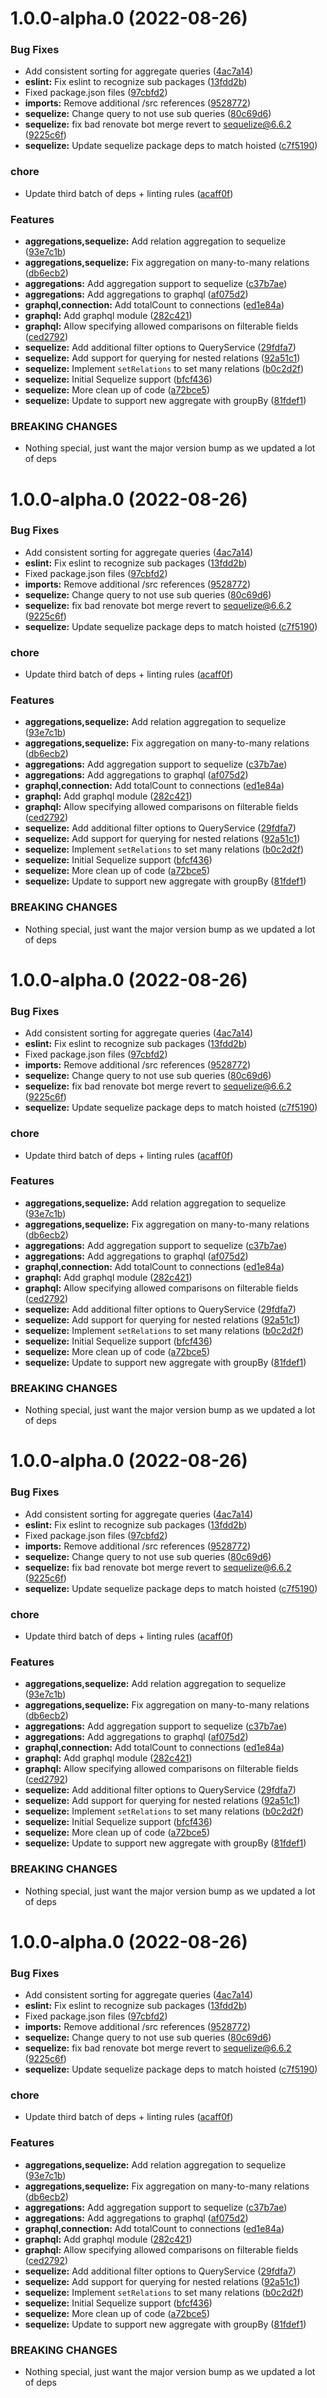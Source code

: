  
# 1.0.0-alpha.0 (2022-08-26)


### Bug Fixes

* Add consistent sorting for aggregate queries ([4ac7a14](https://github.com/TriPSs/nestjs-query/commit/4ac7a1485c7dcd83569951298606f487608806b1))
* **eslint:** Fix eslint to recognize sub packages ([13fdd2b](https://github.com/TriPSs/nestjs-query/commit/13fdd2b31289dbc80316cbdb5aa32edbe596bad4))
* Fixed package.json files ([97cbfd2](https://github.com/TriPSs/nestjs-query/commit/97cbfd26ba05afae345e4e21442744a872899b0b))
* **imports:** Remove additional /src references ([9528772](https://github.com/TriPSs/nestjs-query/commit/9528772fd4f9b4448112d912e913d07fddf4b619))
* **sequelize:** Change query to not use sub queries ([80c69d6](https://github.com/TriPSs/nestjs-query/commit/80c69d6b285725eb99dc05675044185d2f4343a8))
* **sequelize:** fix bad renovate bot merge revert to sequelize@6.6.2 ([9225c6f](https://github.com/TriPSs/nestjs-query/commit/9225c6fca55d47715dc4debf01a03b884ae16cf0))
* **sequelize:** Update sequelize package deps to match hoisted ([c7f5190](https://github.com/TriPSs/nestjs-query/commit/c7f5190ad1ae3d099cf9709eee36da188a455d13))


### chore

* Update third batch of deps + linting rules ([acaff0f](https://github.com/TriPSs/nestjs-query/commit/acaff0fd56918a26cc108d6d98ef71b275400da4))


### Features

* **aggregations,sequelize:** Add relation aggregation to sequelize ([93e7c1b](https://github.com/TriPSs/nestjs-query/commit/93e7c1ba3d03b222b08f39bbbfaf4365ce50204e))
* **aggregations,sequelize:** Fix aggregation on many-to-many relations ([db6ecb2](https://github.com/TriPSs/nestjs-query/commit/db6ecb2527a96ba232c8af911e4eb2f6ab9f8a65))
* **aggregations:** Add aggregation support to sequelize ([c37b7ae](https://github.com/TriPSs/nestjs-query/commit/c37b7aeb00fc60e7dc55893fe712dcad454edddb))
* **aggregations:** Add aggregations to graphql ([af075d2](https://github.com/TriPSs/nestjs-query/commit/af075d2e93b6abbbfbe32afcc917350f803fadaa))
* **graphql,connection:** Add totalCount to connections ([ed1e84a](https://github.com/TriPSs/nestjs-query/commit/ed1e84a2feb6f89c3b270fcbc1d0eaf6aec5e575))
* **graphql:** Add graphql module ([282c421](https://github.com/TriPSs/nestjs-query/commit/282c421d0e6f67fe750fa6005f6cb7d960c8fbd0))
* **graphql:** Allow specifying allowed comparisons on filterable fields ([ced2792](https://github.com/TriPSs/nestjs-query/commit/ced27920e5c2278c2a04c027a692e25b3306f6cb))
* **sequelize:** Add additional filter options to QueryService ([29fdfa7](https://github.com/TriPSs/nestjs-query/commit/29fdfa724ec199835a6493b5f9cccb6bec58f074))
* **sequelize:** Add support for querying for nested relations ([92a51c1](https://github.com/TriPSs/nestjs-query/commit/92a51c120aa2bf6da915037628aad041fa0fc34c))
* **sequelize:** Implement `setRelations` to set many relations ([b0c2d2f](https://github.com/TriPSs/nestjs-query/commit/b0c2d2f419ba2782f6b6e1290548cc8bf2afc699))
* **sequelize:** Initial Sequelize support ([bfcf436](https://github.com/TriPSs/nestjs-query/commit/bfcf4368b96617113c0334cd78a8881e4952eb99))
* **sequelize:** More clean up of code ([a72bce5](https://github.com/TriPSs/nestjs-query/commit/a72bce583862ed1902ee81974d7b530e7caac4d1))
* **sequelize:** Update to support new aggregate with groupBy ([81fdef1](https://github.com/TriPSs/nestjs-query/commit/81fdef17304ad28a043f6a8e9a9496158e61022e))


### BREAKING CHANGES

* Nothing special, just want the major version bump as we updated a lot of deps



# 1.0.0-alpha.0 (2022-08-26)


### Bug Fixes

* Add consistent sorting for aggregate queries ([4ac7a14](https://github.com/TriPSs/nestjs-query/commit/4ac7a1485c7dcd83569951298606f487608806b1))
* **eslint:** Fix eslint to recognize sub packages ([13fdd2b](https://github.com/TriPSs/nestjs-query/commit/13fdd2b31289dbc80316cbdb5aa32edbe596bad4))
* Fixed package.json files ([97cbfd2](https://github.com/TriPSs/nestjs-query/commit/97cbfd26ba05afae345e4e21442744a872899b0b))
* **imports:** Remove additional /src references ([9528772](https://github.com/TriPSs/nestjs-query/commit/9528772fd4f9b4448112d912e913d07fddf4b619))
* **sequelize:** Change query to not use sub queries ([80c69d6](https://github.com/TriPSs/nestjs-query/commit/80c69d6b285725eb99dc05675044185d2f4343a8))
* **sequelize:** fix bad renovate bot merge revert to sequelize@6.6.2 ([9225c6f](https://github.com/TriPSs/nestjs-query/commit/9225c6fca55d47715dc4debf01a03b884ae16cf0))
* **sequelize:** Update sequelize package deps to match hoisted ([c7f5190](https://github.com/TriPSs/nestjs-query/commit/c7f5190ad1ae3d099cf9709eee36da188a455d13))


### chore

* Update third batch of deps + linting rules ([acaff0f](https://github.com/TriPSs/nestjs-query/commit/acaff0fd56918a26cc108d6d98ef71b275400da4))


### Features

* **aggregations,sequelize:** Add relation aggregation to sequelize ([93e7c1b](https://github.com/TriPSs/nestjs-query/commit/93e7c1ba3d03b222b08f39bbbfaf4365ce50204e))
* **aggregations,sequelize:** Fix aggregation on many-to-many relations ([db6ecb2](https://github.com/TriPSs/nestjs-query/commit/db6ecb2527a96ba232c8af911e4eb2f6ab9f8a65))
* **aggregations:** Add aggregation support to sequelize ([c37b7ae](https://github.com/TriPSs/nestjs-query/commit/c37b7aeb00fc60e7dc55893fe712dcad454edddb))
* **aggregations:** Add aggregations to graphql ([af075d2](https://github.com/TriPSs/nestjs-query/commit/af075d2e93b6abbbfbe32afcc917350f803fadaa))
* **graphql,connection:** Add totalCount to connections ([ed1e84a](https://github.com/TriPSs/nestjs-query/commit/ed1e84a2feb6f89c3b270fcbc1d0eaf6aec5e575))
* **graphql:** Add graphql module ([282c421](https://github.com/TriPSs/nestjs-query/commit/282c421d0e6f67fe750fa6005f6cb7d960c8fbd0))
* **graphql:** Allow specifying allowed comparisons on filterable fields ([ced2792](https://github.com/TriPSs/nestjs-query/commit/ced27920e5c2278c2a04c027a692e25b3306f6cb))
* **sequelize:** Add additional filter options to QueryService ([29fdfa7](https://github.com/TriPSs/nestjs-query/commit/29fdfa724ec199835a6493b5f9cccb6bec58f074))
* **sequelize:** Add support for querying for nested relations ([92a51c1](https://github.com/TriPSs/nestjs-query/commit/92a51c120aa2bf6da915037628aad041fa0fc34c))
* **sequelize:** Implement `setRelations` to set many relations ([b0c2d2f](https://github.com/TriPSs/nestjs-query/commit/b0c2d2f419ba2782f6b6e1290548cc8bf2afc699))
* **sequelize:** Initial Sequelize support ([bfcf436](https://github.com/TriPSs/nestjs-query/commit/bfcf4368b96617113c0334cd78a8881e4952eb99))
* **sequelize:** More clean up of code ([a72bce5](https://github.com/TriPSs/nestjs-query/commit/a72bce583862ed1902ee81974d7b530e7caac4d1))
* **sequelize:** Update to support new aggregate with groupBy ([81fdef1](https://github.com/TriPSs/nestjs-query/commit/81fdef17304ad28a043f6a8e9a9496158e61022e))


### BREAKING CHANGES

* Nothing special, just want the major version bump as we updated a lot of deps



# 1.0.0-alpha.0 (2022-08-26)


### Bug Fixes

* Add consistent sorting for aggregate queries ([4ac7a14](https://github.com/TriPSs/nestjs-query/commit/4ac7a1485c7dcd83569951298606f487608806b1))
* **eslint:** Fix eslint to recognize sub packages ([13fdd2b](https://github.com/TriPSs/nestjs-query/commit/13fdd2b31289dbc80316cbdb5aa32edbe596bad4))
* Fixed package.json files ([97cbfd2](https://github.com/TriPSs/nestjs-query/commit/97cbfd26ba05afae345e4e21442744a872899b0b))
* **imports:** Remove additional /src references ([9528772](https://github.com/TriPSs/nestjs-query/commit/9528772fd4f9b4448112d912e913d07fddf4b619))
* **sequelize:** Change query to not use sub queries ([80c69d6](https://github.com/TriPSs/nestjs-query/commit/80c69d6b285725eb99dc05675044185d2f4343a8))
* **sequelize:** fix bad renovate bot merge revert to sequelize@6.6.2 ([9225c6f](https://github.com/TriPSs/nestjs-query/commit/9225c6fca55d47715dc4debf01a03b884ae16cf0))
* **sequelize:** Update sequelize package deps to match hoisted ([c7f5190](https://github.com/TriPSs/nestjs-query/commit/c7f5190ad1ae3d099cf9709eee36da188a455d13))


### chore

* Update third batch of deps + linting rules ([acaff0f](https://github.com/TriPSs/nestjs-query/commit/acaff0fd56918a26cc108d6d98ef71b275400da4))


### Features

* **aggregations,sequelize:** Add relation aggregation to sequelize ([93e7c1b](https://github.com/TriPSs/nestjs-query/commit/93e7c1ba3d03b222b08f39bbbfaf4365ce50204e))
* **aggregations,sequelize:** Fix aggregation on many-to-many relations ([db6ecb2](https://github.com/TriPSs/nestjs-query/commit/db6ecb2527a96ba232c8af911e4eb2f6ab9f8a65))
* **aggregations:** Add aggregation support to sequelize ([c37b7ae](https://github.com/TriPSs/nestjs-query/commit/c37b7aeb00fc60e7dc55893fe712dcad454edddb))
* **aggregations:** Add aggregations to graphql ([af075d2](https://github.com/TriPSs/nestjs-query/commit/af075d2e93b6abbbfbe32afcc917350f803fadaa))
* **graphql,connection:** Add totalCount to connections ([ed1e84a](https://github.com/TriPSs/nestjs-query/commit/ed1e84a2feb6f89c3b270fcbc1d0eaf6aec5e575))
* **graphql:** Add graphql module ([282c421](https://github.com/TriPSs/nestjs-query/commit/282c421d0e6f67fe750fa6005f6cb7d960c8fbd0))
* **graphql:** Allow specifying allowed comparisons on filterable fields ([ced2792](https://github.com/TriPSs/nestjs-query/commit/ced27920e5c2278c2a04c027a692e25b3306f6cb))
* **sequelize:** Add additional filter options to QueryService ([29fdfa7](https://github.com/TriPSs/nestjs-query/commit/29fdfa724ec199835a6493b5f9cccb6bec58f074))
* **sequelize:** Add support for querying for nested relations ([92a51c1](https://github.com/TriPSs/nestjs-query/commit/92a51c120aa2bf6da915037628aad041fa0fc34c))
* **sequelize:** Implement `setRelations` to set many relations ([b0c2d2f](https://github.com/TriPSs/nestjs-query/commit/b0c2d2f419ba2782f6b6e1290548cc8bf2afc699))
* **sequelize:** Initial Sequelize support ([bfcf436](https://github.com/TriPSs/nestjs-query/commit/bfcf4368b96617113c0334cd78a8881e4952eb99))
* **sequelize:** More clean up of code ([a72bce5](https://github.com/TriPSs/nestjs-query/commit/a72bce583862ed1902ee81974d7b530e7caac4d1))
* **sequelize:** Update to support new aggregate with groupBy ([81fdef1](https://github.com/TriPSs/nestjs-query/commit/81fdef17304ad28a043f6a8e9a9496158e61022e))


### BREAKING CHANGES

* Nothing special, just want the major version bump as we updated a lot of deps



# 1.0.0-alpha.0 (2022-08-26)


### Bug Fixes

* Add consistent sorting for aggregate queries ([4ac7a14](https://github.com/TriPSs/nestjs-query/commit/4ac7a1485c7dcd83569951298606f487608806b1))
* **eslint:** Fix eslint to recognize sub packages ([13fdd2b](https://github.com/TriPSs/nestjs-query/commit/13fdd2b31289dbc80316cbdb5aa32edbe596bad4))
* Fixed package.json files ([97cbfd2](https://github.com/TriPSs/nestjs-query/commit/97cbfd26ba05afae345e4e21442744a872899b0b))
* **imports:** Remove additional /src references ([9528772](https://github.com/TriPSs/nestjs-query/commit/9528772fd4f9b4448112d912e913d07fddf4b619))
* **sequelize:** Change query to not use sub queries ([80c69d6](https://github.com/TriPSs/nestjs-query/commit/80c69d6b285725eb99dc05675044185d2f4343a8))
* **sequelize:** fix bad renovate bot merge revert to sequelize@6.6.2 ([9225c6f](https://github.com/TriPSs/nestjs-query/commit/9225c6fca55d47715dc4debf01a03b884ae16cf0))
* **sequelize:** Update sequelize package deps to match hoisted ([c7f5190](https://github.com/TriPSs/nestjs-query/commit/c7f5190ad1ae3d099cf9709eee36da188a455d13))


### chore

* Update third batch of deps + linting rules ([acaff0f](https://github.com/TriPSs/nestjs-query/commit/acaff0fd56918a26cc108d6d98ef71b275400da4))


### Features

* **aggregations,sequelize:** Add relation aggregation to sequelize ([93e7c1b](https://github.com/TriPSs/nestjs-query/commit/93e7c1ba3d03b222b08f39bbbfaf4365ce50204e))
* **aggregations,sequelize:** Fix aggregation on many-to-many relations ([db6ecb2](https://github.com/TriPSs/nestjs-query/commit/db6ecb2527a96ba232c8af911e4eb2f6ab9f8a65))
* **aggregations:** Add aggregation support to sequelize ([c37b7ae](https://github.com/TriPSs/nestjs-query/commit/c37b7aeb00fc60e7dc55893fe712dcad454edddb))
* **aggregations:** Add aggregations to graphql ([af075d2](https://github.com/TriPSs/nestjs-query/commit/af075d2e93b6abbbfbe32afcc917350f803fadaa))
* **graphql,connection:** Add totalCount to connections ([ed1e84a](https://github.com/TriPSs/nestjs-query/commit/ed1e84a2feb6f89c3b270fcbc1d0eaf6aec5e575))
* **graphql:** Add graphql module ([282c421](https://github.com/TriPSs/nestjs-query/commit/282c421d0e6f67fe750fa6005f6cb7d960c8fbd0))
* **graphql:** Allow specifying allowed comparisons on filterable fields ([ced2792](https://github.com/TriPSs/nestjs-query/commit/ced27920e5c2278c2a04c027a692e25b3306f6cb))
* **sequelize:** Add additional filter options to QueryService ([29fdfa7](https://github.com/TriPSs/nestjs-query/commit/29fdfa724ec199835a6493b5f9cccb6bec58f074))
* **sequelize:** Add support for querying for nested relations ([92a51c1](https://github.com/TriPSs/nestjs-query/commit/92a51c120aa2bf6da915037628aad041fa0fc34c))
* **sequelize:** Implement `setRelations` to set many relations ([b0c2d2f](https://github.com/TriPSs/nestjs-query/commit/b0c2d2f419ba2782f6b6e1290548cc8bf2afc699))
* **sequelize:** Initial Sequelize support ([bfcf436](https://github.com/TriPSs/nestjs-query/commit/bfcf4368b96617113c0334cd78a8881e4952eb99))
* **sequelize:** More clean up of code ([a72bce5](https://github.com/TriPSs/nestjs-query/commit/a72bce583862ed1902ee81974d7b530e7caac4d1))
* **sequelize:** Update to support new aggregate with groupBy ([81fdef1](https://github.com/TriPSs/nestjs-query/commit/81fdef17304ad28a043f6a8e9a9496158e61022e))


### BREAKING CHANGES

* Nothing special, just want the major version bump as we updated a lot of deps



# 1.0.0-alpha.0 (2022-08-26)


### Bug Fixes

* Add consistent sorting for aggregate queries ([4ac7a14](https://github.com/TriPSs/nestjs-query/commit/4ac7a1485c7dcd83569951298606f487608806b1))
* **eslint:** Fix eslint to recognize sub packages ([13fdd2b](https://github.com/TriPSs/nestjs-query/commit/13fdd2b31289dbc80316cbdb5aa32edbe596bad4))
* Fixed package.json files ([97cbfd2](https://github.com/TriPSs/nestjs-query/commit/97cbfd26ba05afae345e4e21442744a872899b0b))
* **imports:** Remove additional /src references ([9528772](https://github.com/TriPSs/nestjs-query/commit/9528772fd4f9b4448112d912e913d07fddf4b619))
* **sequelize:** Change query to not use sub queries ([80c69d6](https://github.com/TriPSs/nestjs-query/commit/80c69d6b285725eb99dc05675044185d2f4343a8))
* **sequelize:** fix bad renovate bot merge revert to sequelize@6.6.2 ([9225c6f](https://github.com/TriPSs/nestjs-query/commit/9225c6fca55d47715dc4debf01a03b884ae16cf0))
* **sequelize:** Update sequelize package deps to match hoisted ([c7f5190](https://github.com/TriPSs/nestjs-query/commit/c7f5190ad1ae3d099cf9709eee36da188a455d13))


### chore

* Update third batch of deps + linting rules ([acaff0f](https://github.com/TriPSs/nestjs-query/commit/acaff0fd56918a26cc108d6d98ef71b275400da4))


### Features

* **aggregations,sequelize:** Add relation aggregation to sequelize ([93e7c1b](https://github.com/TriPSs/nestjs-query/commit/93e7c1ba3d03b222b08f39bbbfaf4365ce50204e))
* **aggregations,sequelize:** Fix aggregation on many-to-many relations ([db6ecb2](https://github.com/TriPSs/nestjs-query/commit/db6ecb2527a96ba232c8af911e4eb2f6ab9f8a65))
* **aggregations:** Add aggregation support to sequelize ([c37b7ae](https://github.com/TriPSs/nestjs-query/commit/c37b7aeb00fc60e7dc55893fe712dcad454edddb))
* **aggregations:** Add aggregations to graphql ([af075d2](https://github.com/TriPSs/nestjs-query/commit/af075d2e93b6abbbfbe32afcc917350f803fadaa))
* **graphql,connection:** Add totalCount to connections ([ed1e84a](https://github.com/TriPSs/nestjs-query/commit/ed1e84a2feb6f89c3b270fcbc1d0eaf6aec5e575))
* **graphql:** Add graphql module ([282c421](https://github.com/TriPSs/nestjs-query/commit/282c421d0e6f67fe750fa6005f6cb7d960c8fbd0))
* **graphql:** Allow specifying allowed comparisons on filterable fields ([ced2792](https://github.com/TriPSs/nestjs-query/commit/ced27920e5c2278c2a04c027a692e25b3306f6cb))
* **sequelize:** Add additional filter options to QueryService ([29fdfa7](https://github.com/TriPSs/nestjs-query/commit/29fdfa724ec199835a6493b5f9cccb6bec58f074))
* **sequelize:** Add support for querying for nested relations ([92a51c1](https://github.com/TriPSs/nestjs-query/commit/92a51c120aa2bf6da915037628aad041fa0fc34c))
* **sequelize:** Implement `setRelations` to set many relations ([b0c2d2f](https://github.com/TriPSs/nestjs-query/commit/b0c2d2f419ba2782f6b6e1290548cc8bf2afc699))
* **sequelize:** Initial Sequelize support ([bfcf436](https://github.com/TriPSs/nestjs-query/commit/bfcf4368b96617113c0334cd78a8881e4952eb99))
* **sequelize:** More clean up of code ([a72bce5](https://github.com/TriPSs/nestjs-query/commit/a72bce583862ed1902ee81974d7b530e7caac4d1))
* **sequelize:** Update to support new aggregate with groupBy ([81fdef1](https://github.com/TriPSs/nestjs-query/commit/81fdef17304ad28a043f6a8e9a9496158e61022e))


### BREAKING CHANGES

* Nothing special, just want the major version bump as we updated a lot of deps
